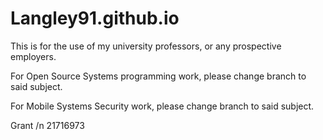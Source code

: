 # Langley91.github.io
This is for the use of my university professors, or any prospective employers.

For Open Source Systems programming work, please change branch to said subject.

For Mobile Systems Security work, please change branch to said subject.

Grant /n
21716973
